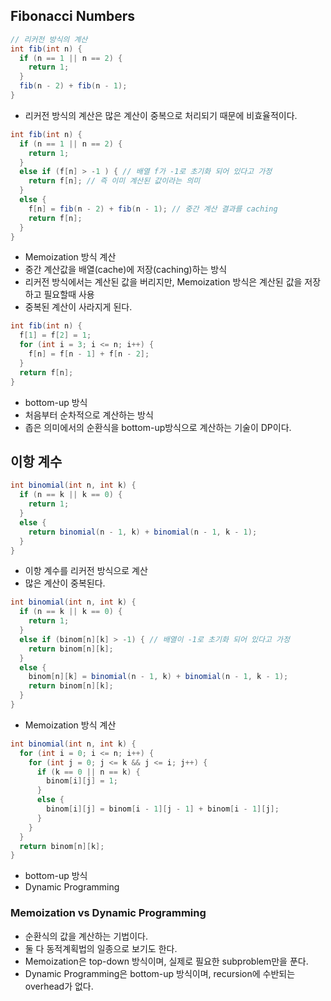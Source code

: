 ## Fibonacci Numbers

```java
// 리커전 방식의 계산
int fib(int n) {
  if (n == 1 || n == 2) {
    return 1;
  }
  fib(n - 2) + fib(n - 1);
}
```

- 리커전 방식의 계산은 많은 계산이 중복으로 처리되기 때문에 비효율적이다.

```java
int fib(int n) {
  if (n == 1 || n == 2) {
    return 1;
  }
  else if (f[n] > -1 ) { // 배열 f가 -1로 초기화 되어 있다고 가정
    return f[n]; // 즉 이미 계산된 값이라는 의미
  }
  else {
    f[n] = fib(n - 2) + fib(n - 1); // 중간 계산 결과를 caching
    return f[n];
  }
}
```

- Memoization 방식 계산
- 중간 계산값을 배열(cache)에 저장(caching)하는 방식
- 리커전 방식에서는 계산된 값을 버리지만, Memoization 방식은 계산된 값을 저장하고 필요할때 사용
- 중복된 계산이 사라지게 된다.

```java
int fib(int n) {
  f[1] = f[2] = 1;
  for (int i = 3; i <= n; i++) {
    f[n] = f[n - 1] + f[n - 2];
  }
  return f[n];
}
```

- bottom-up 방식
- 처음부터 순차적으로 계산하는 방식
- 좁은 의미에서의 순환식을 bottom-up방식으로 계산하는 기술이 DP이다.

## 이항 계수

```java
int binomial(int n, int k) {
  if (n == k || k == 0) {
    return 1;
  }
  else {
    return binomial(n - 1, k) + binomial(n - 1, k - 1);
  }
}
```

- 이항 계수를 리커전 방식으로 계산
- 많은 계산이 중복된다.

```java
int binomial(int n, int k) {
  if (n == k || k == 0) {
    return 1;
  }
  else if (binom[n][k] > -1) { // 배열이 -1로 초기화 되어 있다고 가정
    return binom[n][k];
  }
  else {
    binom[n][k] = binomial(n - 1, k) + binomial(n - 1, k - 1);
    return binom[n][k];
  }
}
```

- Memoization 방식 계산

```java
int binomial(int n, int k) {
  for (int i = 0; i <= n; i++) {
    for (int j = 0; j <= k && j <= i; j++) {
      if (k == 0 || n == k) {
        binom[i][j] = 1;
      }
      else {
        binom[i][j] = binom[i - 1][j - 1] + binom[i - 1][j];
      }
    }
  }
  return binom[n][k];
}
```

- bottom-up 방식
- Dynamic Programming

### Memoization vs Dynamic Programming

- 순환식의 값을 계산하는 기법이다.
- 둘 다 동적계획법의 일종으로 보기도 한다.
- Memoization은 top-down 방식이며, 실제로 필요한 subproblem만을 푼다.
- Dynamic Programming은 bottom-up 방식이며, recursion에 수반되는 overhead가 없다.

